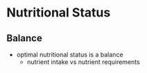 # Nutritional Status
## Balance
- optimal nutritional status is a balance
	- nutrient intake vs nutrient requirements